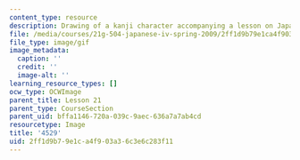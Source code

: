 ```yaml
---
content_type: resource
description: Drawing of a kanji character accompanying a lesson on Japanese.
file: /media/courses/21g-504-japanese-iv-spring-2009/2ff1d9b79e1ca4f903a36c3e6c283f11_4529.gif
file_type: image/gif
image_metadata:
  caption: ''
  credit: ''
  image-alt: ''
learning_resource_types: []
ocw_type: OCWImage
parent_title: Lesson 21
parent_type: CourseSection
parent_uid: bffa1146-720a-039c-9aec-636a7a7ab4cd
resourcetype: Image
title: '4529'
uid: 2ff1d9b7-9e1c-a4f9-03a3-6c3e6c283f11
---
```

